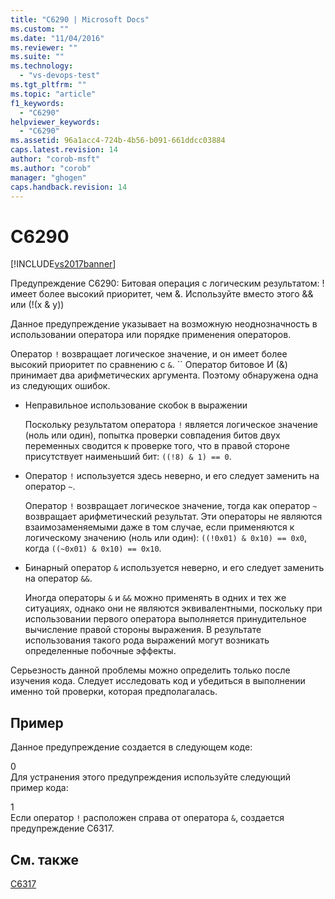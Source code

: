```yaml
---
title: "C6290 | Microsoft Docs"
ms.custom: ""
ms.date: "11/04/2016"
ms.reviewer: ""
ms.suite: ""
ms.technology: 
  - "vs-devops-test"
ms.tgt_pltfrm: ""
ms.topic: "article"
f1_keywords: 
  - "C6290"
helpviewer_keywords: 
  - "C6290"
ms.assetid: 96a1acc4-724b-4b56-b091-661ddcc03884
caps.latest.revision: 14
author: "corob-msft"
ms.author: "corob"
manager: "ghogen"
caps.handback.revision: 14
---
```

# C6290
[!INCLUDE[vs2017banner](../code-quality/includes/vs2017banner.md)]

Предупреждение C6290: Битовая операция с логическим результатом: \! имеет более высокий приоритет, чем &.  Используйте вместо этого && или \(\!\(x & y\)\)  
  
 Данное предупреждение указывает на возможную неоднозначность в использовании оператора или порядке применения операторов.  
  
 Оператор `!` возвращает логическое значение, и он имеет более высокий приоритет по сравнению с `&`. `` Оператор битовое И \(&\) принимает два арифметических аргумента.  Поэтому обнаружена одна из следующих ошибок.  
  
-   Неправильное использование скобок в выражении  
  
     Поскольку результатом оператора `!` является логическое значение \(ноль или один\), попытка проверки совпадения битов двух переменных сводится к проверке того, что в правой стороне присутствует наименьший бит: `((!8) & 1) == 0`.  
  
-   Оператор `!` используется здесь неверно, и его следует заменить на оператор `~`.  
  
     Оператор `!` возвращает логическое значение, тогда как оператор `~` возвращает арифметический результат.  Эти операторы не являются взаимозаменяемыми даже в том случае, если применяются к логическому значению \(ноль или один\): `((!0x01) & 0x10) == 0x0`, когда `((~0x01) & 0x10) == 0x10`.  
  
-   Бинарный оператор `&` используется неверно, и его следует заменить на оператор `&&`.  
  
     Иногда операторы `&` и `&&` можно применять в одних и тех же ситуациях, однако они не являются эквивалентными, поскольку при использовании первого оператора выполняется принудительное вычисление правой стороны выражения.  В результате использования такого рода выражений могут возникать определенные побочные эффекты.  
  
 Серьезность данной проблемы можно определить только после изучения кода.  Следует исследовать код и убедиться в выполнении именно той проверки, которая предполагалась.  
  
## Пример  
 Данное предупреждение создается в следующем коде:  
  
<CodeContentPlaceHolder>0</CodeContentPlaceHolder>  
 Для устранения этого предупреждения используйте следующий пример кода:  
  
<CodeContentPlaceHolder>1</CodeContentPlaceHolder>  
 Если оператор `!` расположен справа от оператора `&`, создается предупреждение C6317.  
  
## См. также  
 [C6317](../code-quality/c6317.md)